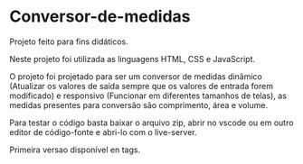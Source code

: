 # Conversor-de-medidas

Projeto feito para fins didáticos.

Neste projeto foi utilizada as linguagens HTML, CSS e JavaScript.

O projeto foi projetado para ser um conversor de medidas dinâmico (Atualizar os valores de saída sempre que os valores de entrada forem modificado) e responsivo (Funcionar em diferentes tamanhos de telas), as medidas presentes para conversão são comprimento, área e volume.

Para testar o código basta baixar o arquivo zip, abrir no vscode ou em outro editor de código-fonte e abri-lo com o live-server.

Primeira versao disponível en tags.
